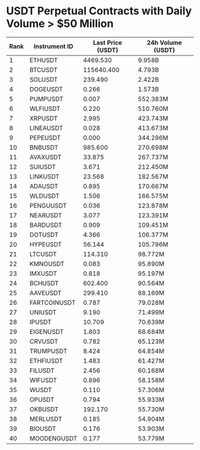 # USDT Perpetual Contracts with Daily Volume > $50 Million

| Rank | Instrument ID | Last Price (USDT) | 24h Volume (USDT) |
|------|---------------|-------------------|-------------------|
| 1 | ETHUSDT | 4469.530 | 9.958B |
| 2 | BTCUSDT | 115640.400 | 4.793B |
| 3 | SOLUSDT | 239.490 | 2.422B |
| 4 | DOGEUSDT | 0.266 | 1.573B |
| 5 | PUMPUSDT | 0.007 | 552.383M |
| 6 | WLFIUSDT | 0.220 | 510.760M |
| 7 | XRPUSDT | 2.995 | 423.743M |
| 8 | LINEAUSDT | 0.028 | 413.673M |
| 9 | PEPEUSDT | 0.000 | 344.296M |
| 10 | BNBUSDT | 985.600 | 270.698M |
| 11 | AVAXUSDT | 33.875 | 267.737M |
| 12 | SUIUSDT | 3.671 | 212.450M |
| 13 | LINKUSDT | 23.568 | 182.567M |
| 14 | ADAUSDT | 0.895 | 170.667M |
| 15 | WLDUSDT | 1.506 | 166.575M |
| 16 | PENGUUSDT | 0.036 | 123.878M |
| 17 | NEARUSDT | 3.077 | 123.391M |
| 18 | BARDUSDT | 0.909 | 109.451M |
| 19 | DOTUSDT | 4.366 | 106.377M |
| 20 | HYPEUSDT | 56.144 | 105.796M |
| 21 | LTCUSDT | 114.310 | 98.772M |
| 22 | KMNOUSDT | 0.083 | 95.890M |
| 23 | IMXUSDT | 0.818 | 95.197M |
| 24 | BCHUSDT | 602.400 | 90.564M |
| 25 | AAVEUSDT | 299.410 | 88.169M |
| 26 | FARTCOINUSDT | 0.787 | 79.028M |
| 27 | UNIUSDT | 9.190 | 71.499M |
| 28 | IPUSDT | 10.709 | 70.639M |
| 29 | EIGENUSDT | 1.803 | 68.684M |
| 30 | CRVUSDT | 0.782 | 65.123M |
| 31 | TRUMPUSDT | 8.424 | 64.854M |
| 32 | ETHFIUSDT | 1.483 | 61.427M |
| 33 | FILUSDT | 2.456 | 60.168M |
| 34 | WIFUSDT | 0.896 | 58.158M |
| 35 | WUSDT | 0.110 | 57.306M |
| 36 | OPUSDT | 0.794 | 55.933M |
| 37 | OKBUSDT | 192.170 | 55.730M |
| 38 | MERLUSDT | 0.185 | 54.904M |
| 39 | BIOUSDT | 0.176 | 53.903M |
| 40 | MOODENGUSDT | 0.177 | 53.779M |
